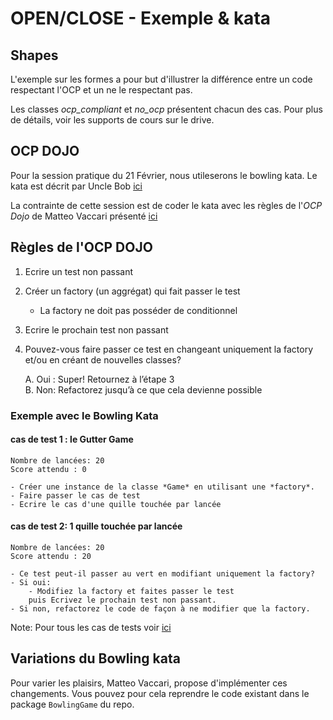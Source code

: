 # OPEN/CLOSE - Exemple & kata 

## Shapes
L'exemple sur les formes a pour but d'illustrer la différence entre un code respectant l'OCP et un 
ne le respectant pas.

Les classes *ocp_compliant* et *no_ocp* présentent chacun des cas.
Pour plus de détails, voir les supports de cours sur le drive.

## OCP DOJO
Pour la session pratique du 21 Février, nous utileserons le bowling kata.
Le kata est décrit par Uncle Bob [ici](http://butunclebob.com/files/downloads/Bowling%20Game%20Kata.ppt)


La contrainte de cette session est de coder le kata avec les règles de l'*OCP Dojo* de Matteo Vaccari présenté [ici](http://matteo.vaccari.name/blog/archives/293)


## Règles de l'OCP DOJO 

1. Ecrire un test non passant
2. Créer un factory (un aggrégat) qui fait passer le test
	- La factory ne doit pas posséder de conditionnel
3. Ecrire le prochain test non passant
4. Pouvez-vous faire passer ce test en changeant uniquement la factory et/ou en créant de nouvelles classes?

	A. Oui : Super! Retournez à l’étape 3 <br/>
	B. Non: Refactorez jusqu’à ce que cela devienne possible <br/> 

### Exemple avec le Bowling Kata
#### cas de test 1 : le Gutter Game 
    Nombre de lancées: 20 
    Score attendu : 0

    - Créer une instance de la classe *Game* en utilisant une *factory*.
    - Faire passer le cas de test
    - Ecrire le cas d'une quille touchée par lancée 

#### cas de test 2: 1 quille touchée par lancée
    Nombre de lancées: 20 
    Score attendu : 20
    
    - Ce test peut-il passer au vert en modifiant uniquement la factory?
    - Si oui:
        - Modifiez la factory et faites passer le test
        puis Ecrivez le prochain test non passant.
    - Si non, refactorez le code de façon à ne modifier que la factory.

Note: Pour tous les cas de tests voir [ici](http://codingdojo.org/kata/Bowling/) 

## Variations du Bowling kata

Pour varier les plaisirs, Matteo Vaccari, propose d'implémenter ces changements.
Vous pouvez pour cela reprendre le code existant dans le package `BowlingGame` du repo.

 

 


   
